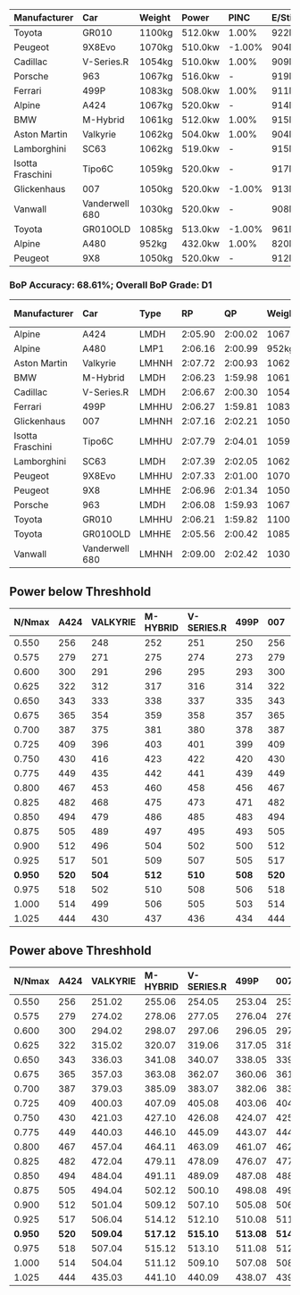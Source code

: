 | Manufacturer     | Car            | Weight | Power   | PINC    | E/Stint | FDS     |
|:-|:-|:-|:-|:-|:-|:-|
| Toyota           | GR010          | 1100kg | 512.0kw | 1.00%   | 922MJ   | 190kph  |
| Peugeot          | 9X8Evo         | 1070kg | 510.0kw | -1.00%  | 904MJ   | 190kph  |
| Cadillac         | V-Series.R     | 1054kg | 510.0kw | 1.00%   | 909MJ   |    -    |
| Porsche          | 963            | 1067kg | 516.0kw |    -    | 919MJ   |    -    |
| Ferrari          | 499P           | 1083kg | 508.0kw | 1.00%   | 911MJ   | 190kph  |
| Alpine           | A424           | 1067kg | 520.0kw |    -    | 914MJ   |    -    |
| BMW              | M-Hybrid       | 1061kg | 512.0kw | 1.00%   | 915MJ   |    -    |
| Aston Martin     | Valkyrie       | 1062kg | 504.0kw | 1.00%   | 904MJ   |    -    |
| Lamborghini      | SC63           | 1062kg | 519.0kw |    -    | 915MJ   |    -    |
| Isotta Fraschini | Tipo6C         | 1059kg | 520.0kw |    -    | 917MJ   | 190kph  |
| Glickenhaus      | 007            | 1050kg | 520.0kw | -1.00%  | 913MJ   |    -    |
| Vanwall          | Vanderwell 680 | 1030kg | 520.0kw |    -    | 908MJ   |    -    |
| Toyota           | GR010OLD       | 1085kg | 513.0kw | -1.00%  | 961MJ   | 150kph  |
| Alpine           | A480           | 952kg  | 432.0kw | 1.00%   | 820MJ   |    -    |
| Peugeot          | 9X8            | 1050kg | 520.0kw |    -    | 912MJ   | 150kph  |

### BoP Accuracy: 68.61%; Overall BoP Grade: D1
| Manufacturer     | Car            | Type  | RP      | QP      | Weight | Power¹  | Threshhold | PINC    | Power²   | E/Stint | AVG Vmax  | FDS     | RDLC | L/Stint | BOP-Grade | Model Accuracy | Model Points | Match%  | SimDiff |
|:-|:-|:-|:-|:-|:-|:-|:-|:-|:-|:-|:-|:-|:-|:-|:-|:-|:-|:-|:-|
| Alpine           | A424           | LMDH  | 2:05.90 | 2:00.02 | 1067kg | 520.0kw | 210.0kph   |    -    | 520.00kw |  914MJ  | 296.19kph |    -    | 1.01 | 25      | -D2       | 99.31%         | 2573         | 61.72%  | #       |
| Alpine           | A480           | LMP1  | 2:06.16 | 2:00.99 |  952kg | 432.0kw | 210.0kph   | 1.00%   | 436.30kw |  820MJ  | 296.67kph |    -    | 0.98 | 23      | -C2       | 94.60%         | 1683         | 74.41%  | -0.88   |
| Aston Martin     | Valkyrie       | LMHNH | 2:07.72 | 2:00.93 | 1062kg | 504.0kw | 210.0kph   | 1.00%   | 509.00kw |  904MJ  | 294.66kph |    -    | 1.01 | 25      | +E2       | 100.00%        | 630          | 51.46%  | #       |
| BMW              | M-Hybrid       | LMDH  | 2:06.23 | 1:59.98 | 1061kg | 512.0kw | 210.0kph   | 1.00%   | 517.10kw |  915MJ  | 297.71kph |    -    | 1.01 | 25      | -C1       | 99.41%         | 2544         | 75.81%  | #       |
| Cadillac         | V-Series.R     | LMDH  | 2:06.67 | 2:00.30 | 1054kg | 510.0kw | 210.0kph   | 1.00%   | 515.10kw |  909MJ  | 299.15kph |    -    | 1.02 | 25      | -A2       | 99.30%         | 4946         | 94.64%  | #       |
| Ferrari          | 499P           | LMHHU | 2:06.27 | 1:59.81 | 1083kg | 508.0kw | 210.0kph   | 1.00%   | 513.10kw |  911MJ  | 297.15kph | 190kph  | 1.03 | 25      | -C1       | 100.00%        | 8223         | 76.33%  | #       |
| Glickenhaus      | 007            | LMHNH | 2:07.16 | 2:02.21 | 1050kg | 520.0kw | 210.0kph   | -1.00%  | 514.80kw |  913MJ  | 302.15kph |    -    | 0.95 | 25      | +B1       | 93.86%         | 2169         | 88.38%  | +1.71   |
| Isotta Fraschini | Tipo6C         | LMHHU | 2:07.79 | 2:04.01 | 1059kg | 520.0kw | 210.0kph   |    -    | 520.00kw |  917MJ  | 300.07kph | 190kph  | 1.06 | 25      | +Ω1       | 97.73%         | 129          | 39.84%  | +2.25   |
| Lamborghini      | SC63           | LMDH  | 2:07.39 | 2:02.05 | 1062kg | 519.0kw | 210.0kph   |    -    | 519.00kw |  915MJ  | 294.75kph |    -    | 1.05 | 25      | +B2       | 98.78%         | 813          | 80.30%  | +2.04   |
| Peugeot          | 9X8Evo         | LMHHU | 2:07.33 | 2:01.00 | 1070kg | 510.0kw | 210.0kph   | -1.00%  | 504.90kw |  904MJ  | 303.03kph | 190kph  | 0.99 | 25      | +C2       | 96.77%         | 2307         | 74.17%  | #       |
| Peugeot          | 9X8            | LMHHE | 2:06.96 | 2:01.34 | 1050kg | 520.0kw | 210.0kph   |    -    | 520.00kw |  912MJ  | 295.63kph | 150kph  | 1.03 | 25      | ~A1       | 97.99%         | 5010         | 100.00% | +0.91   |
| Porsche          | 963            | LMDH  | 2:06.08 | 1:59.93 | 1067kg | 516.0kw | 210.0kph   |    -    | 516.00kw |  919MJ  | 296.73kph |    -    | 1.01 | 25      | -D1       | 99.86%         | 11699        | 68.13%  | #       |
| Toyota           | GR010          | LMHHU | 2:06.21 | 1:59.82 | 1100kg | 512.0kw | 210.0kph   | 1.00%   | 517.10kw |  922MJ  | 295.33kph | 190kph  | 1.01 | 25      | -C2       | 99.63%         | 6190         | 74.87%  | #       |
| Toyota           | GR010OLD       | LMHHE | 2:05.56 | 2:00.42 | 1085kg | 513.0kw | 210.0kph   | -1.00%  | 507.90kw |  961MJ  | 299.46kph | 150kph  | 1.02 | 25      | -Ω1       | 93.47%         | 1031         | 49.11%  | +1.34   |
| Vanwall          | Vanderwell 680 | LMHNH | 2:09.00 | 2:02.42 | 1030kg | 520.0kw | 210.0kph   |    -    | 520.00kw |  908MJ  | 298.06kph |    -    | 1.02 | 25      | +Ω1       | 94.33%         | 632          | 19.98%  | +0.40   |

## Power below Threshhold
| N/Nmax    | A424    | VALKYRIE | M-HYBRID | V-SERIES.R | 499P    | 007     | TIPO6C  | SC63    | 9X8EVO  | 9X8     | 963     | GR010   | GR010OLD | VANDERWELL 680 | ​     | RPM      | A480       |
|:-|:-|:-|:-|:-|:-|:-|:-|:-|:-|:-|:-|:-|:-|:-|:-|:-|:-|
|  0.550    |  256    |  248     |  252     |  251       |  250    |  256    |  256    |  256    |  251    |  256    |  254    |  252    |  253     |  256           |  ​    |   --     |   -        |
|  0.575    |  279    |  271     |  275     |  274       |  273    |  279    |  279    |  279    |  274    |  279    |  277    |  275    |  276     |  279           |  ​    |   --     |   -        |
|  0.600    |  300    |  291     |  296     |  295       |  293    |  300    |  300    |  299    |  295    |  300    |  298    |  296    |  296     |  300           |  ​    |   --     |   -        |
|  0.625    |  322    |  312     |  317     |  316       |  314    |  322    |  322    |  321    |  316    |  322    |  319    |  317    |  317     |  322           |  ​    |   --     |   -        |
|  0.650    |  343    |  333     |  338     |  337       |  335    |  343    |  343    |  342    |  337    |  343    |  340    |  338    |  338     |  343           |  ​    |   --     |   -        |
|  0.675    |  365    |  354     |  359     |  358       |  357    |  365    |  365    |  364    |  358    |  365    |  362    |  359    |  360     |  365           |  ​    |   --     |   -        |
|  0.700    |  387    |  375     |  381     |  380       |  378    |  387    |  387    |  386    |  380    |  387    |  384    |  381    |  382     |  387           |  ​    |   --     |   -        |
|  0.725    |  409    |  396     |  403     |  401       |  399    |  409    |  409    |  408    |  401    |  409    |  406    |  403    |  403     |  409           |  ​    |   --     |   -        |
|  0.750    |  430    |  416     |  423     |  422       |  420    |  430    |  430    |  429    |  422    |  430    |  427    |  423    |  424     |  430           |  ​    |   --     |   -        |
|  0.775    |  449    |  435     |  442     |  441       |  439    |  449    |  449    |  448    |  441    |  449    |  446    |  442    |  443     |  449           |  ​    |  5000    |  -3386005  |
|  0.800    |  467    |  453     |  460     |  458       |  456    |  467    |  467    |  466    |  458    |  467    |  463    |  460    |  461     |  467           |  ​    |  5500    |  -3687783  |
|  0.825    |  482    |  468     |  475     |  473       |  471    |  482    |  482    |  481    |  473    |  482    |  478    |  475    |  476     |  482           |  ​    |  5999    |  -4004324  |
|  0.850    |  494    |  479     |  486     |  485       |  483    |  494    |  494    |  493    |  485    |  494    |  490    |  486    |  487     |  494           |  ​    |  6499    |  -4335628  |
|  0.875    |  505    |  489     |  497     |  495       |  493    |  505    |  505    |  504    |  495    |  505    |  501    |  497    |  498     |  505           |  ​    |  7000    |  -4681695  |
|  0.900    |  512    |  496     |  504     |  502       |  500    |  512    |  512    |  511    |  502    |  512    |  508    |  504    |  505     |  512           |  ​    |  7500    |  -5042525  |
|  0.925    |  517    |  501     |  509     |  507       |  505    |  517    |  517    |  516    |  507    |  517    |  513    |  509    |  510     |  517           |  ​    |  8000    |  429       |
| **0.950** | **520** | **504**  | **512**  | **510**    | **508** | **520** | **520** | **519** | **510** | **520** | **516** | **512** | **513**  | **520**        | **​** | **8499** | **432**    |
|  0.975    |  518    |  502     |  510     |  508       |  506    |  518    |  518    |  517    |  508    |  518    |  514    |  510    |  511     |  518           |  ​    |  9000    |  216       |
|  1.000    |  514    |  499     |  506     |  505       |  503    |  514    |  514    |  513    |  505    |  514    |  510    |  506    |  507     |  514           |  ​    |   --     |   -        |
|  1.025    |  444    |  430     |  437     |  436       |  434    |  444    |  444    |  443    |  436    |  444    |  441    |  437    |  438     |  444           |  ​    |   --     |   -        |

## Power above Threshhold
| N/Nmax    | A424    | VALKYRIE   | M-HYBRID   | V-SERIES.R | 499P       | 007        | TIPO6C  | SC63    | 9X8EVO     | 9X8     | 963     | GR010      | GR010OLD   | VANDERWELL 680 | ​     | RPM      | A480            |
|:-|:-|:-|:-|:-|:-|:-|:-|:-|:-|:-|:-|:-|:-|:-|:-|:-|:-|
|  0.550    |  256    |  251.02    |  255.06    |  254.05    |  253.04    |  253.39    |  256    |  256    |  248.44    |  256    |  254    |  255.06    |  250.43    |  256           |  ​    |   --     |  0.00           |
|  0.575    |  279    |  274.02    |  278.06    |  277.05    |  276.04    |  276.43    |  279    |  279    |  271.48    |  279    |  277    |  278.06    |  273.47    |  279           |  ​    |   --     |  0.00           |
|  0.600    |  300    |  294.02    |  298.07    |  297.06    |  296.05    |  297.46    |  300    |  299    |  291.52    |  300    |  298    |  298.07    |  293.50    |  300           |  ​    |   --     |  0.00           |
|  0.625    |  322    |  315.02    |  320.07    |  319.06    |  317.05    |  318.49    |  322    |  321    |  312.56    |  322    |  319    |  320.07    |  314.54    |  322           |  ​    |   --     |  0.00           |
|  0.650    |  343    |  336.03    |  341.08    |  340.07    |  338.05    |  339.53    |  343    |  342    |  333.59    |  343    |  340    |  341.08    |  335.57    |  343           |  ​    |   --     |  0.00           |
|  0.675    |  365    |  357.03    |  363.08    |  362.07    |  360.06    |  361.56    |  365    |  364    |  354.63    |  365    |  362    |  363.08    |  356.61    |  365           |  ​    |   --     |  0.00           |
|  0.700    |  387    |  379.03    |  385.09    |  383.07    |  382.06    |  383.60    |  387    |  386    |  375.67    |  387    |  384    |  385.09    |  377.65    |  387           |  ​    |   --     |  0.00           |
|  0.725    |  409    |  400.03    |  407.09    |  405.08    |  403.06    |  404.63    |  409    |  408    |  396.71    |  409    |  406    |  407.09    |  399.68    |  409           |  ​    |   --     |  0.00           |
|  0.750    |  430    |  421.03    |  427.10    |  426.08    |  424.07    |  425.66    |  430    |  429    |  416.74    |  430    |  427    |  427.10    |  419.72    |  430           |  ​    |   --     |  0.00           |
|  0.775    |  449    |  440.03    |  446.10    |  445.09    |  443.07    |  444.69    |  449    |  448    |  435.78    |  449    |  446    |  446.10    |  438.75    |  449           |  ​    |  5000    |  -3,422,374.99  |
|  0.800    |  467    |  457.04    |  464.11    |  463.09    |  461.07    |  462.72    |  467    |  466    |  453.81    |  467    |  463    |  464.11    |  455.78    |  467           |  ​    |  5500    |  -3,727,394.70  |
|  0.825    |  482    |  472.04    |  479.11    |  478.09    |  476.07    |  477.74    |  482    |  481    |  468.84    |  482    |  478    |  479.11    |  470.81    |  482           |  ​    |  5999    |  -4,047,335.34  |
|  0.850    |  494    |  484.04    |  491.11    |  489.09    |  487.08    |  488.76    |  494    |  493    |  479.86    |  494    |  490    |  491.11    |  482.83    |  494           |  ​    |  6499    |  -4,382,198.93  |
|  0.875    |  505    |  494.04    |  502.12    |  500.10    |  498.08    |  499.78    |  505    |  504    |  489.87    |  505    |  501    |  502.12    |  492.84    |  505           |  ​    |  7000    |  -4,731,982.47  |
|  0.900    |  512    |  501.04    |  509.12    |  507.10    |  505.08    |  506.79    |  512    |  511    |  496.89    |  512    |  508    |  509.12    |  499.86    |  512           |  ​    |  7500    |  -5,096,688.95  |
|  0.925    |  517    |  506.04    |  514.12    |  512.10    |  510.08    |  511.80    |  517    |  516    |  501.89    |  517    |  513    |  514.12    |  504.86    |  517           |  ​    |  8000    |  433.32         |
| **0.950** | **520** | **509.04** | **517.12** | **515.10** | **513.08** | **514.80** | **520** | **519** | **504.90** | **520** | **516** | **517.12** | **507.87** | **520**        | **​** | **8499** | **436.32**      |
|  0.975    |  518    |  507.04    |  515.12    |  513.10    |  511.08    |  512.80    |  518    |  517    |  502.90    |  518    |  514    |  515.12    |  505.87    |  518           |  ​    |  9000    |  218.16         |
|  1.000    |  514    |  504.04    |  511.12    |  509.10    |  507.08    |  508.79    |  514    |  513    |  499.89    |  514    |  510    |  511.12    |  502.86    |  514           |  ​    |   --     |  0.00           |
|  1.025    |  444    |  435.03    |  441.10    |  440.09    |  438.07    |  439.68    |  444    |  443    |  430.77    |  444    |  441    |  441.10    |  433.74    |  444           |  ​    |   --     |  0.00           |
